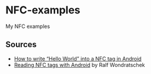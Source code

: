 NFC-examples
============

My NFC examples


## Sources ##

* [How to write “Hello World” into a NFC tag in Android](http://www.framentos.com/en/android-tutorial/2012/07/31/write-hello-world-into-a-nfc-tag-with-a/)
* [Reading NFC tags with Android](http://code.tutsplus.com/tutorials/reading-nfc-tags-with-android--mobile-17278) by Ralf Wondratschek